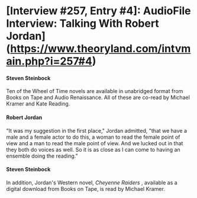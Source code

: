 # [Interview #257, Entry #4]: AudioFile Interview: Talking With Robert Jordan](https://www.theoryland.com/intvmain.php?i=257#4)

#### Steven Steinbock

Ten of the Wheel of Time novels are available in unabridged format from Books on Tape and Audio Renaissance. All of these are co-read by Michael Kramer and Kate Reading.

#### Robert Jordan

"It was my suggestion in the first place," Jordan admitted, "that we have a male and a female actor to do this, a woman to read the female point of view and a man to read the male point of view. And we lucked out in that they both do voices as well. So it is as close as I can come to having an ensemble doing the reading."

#### Steven Steinbock

In addition, Jordan's Western novel,
*Cheyenne Raiders*
, available as a digital download from Books on Tape, is read by Michael Kramer.

